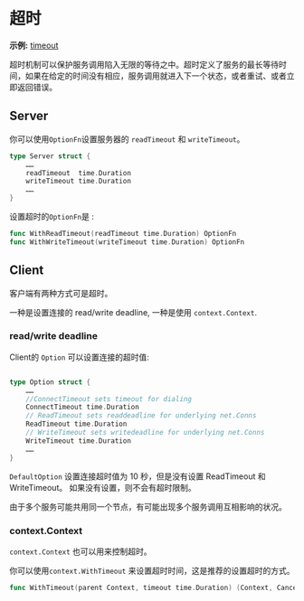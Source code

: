 # 超时

**示例:** [timeout](https://github.com/rpcx-ecosystem/rpcx-examples3/tree/master/timeout)

超时机制可以保护服务调用陷入无限的等待之中。超时定义了服务的最长等待时间，如果在给定的时间没有相应，服务调用就进入下一个状态，或者重试、或者立即返回错误。

## Server

你可以使用`OptionFn`设置服务器的 `readTimeout` 和 `writeTimeout`。

```go
type Server struct {
	……
	readTimeout  time.Duration
	writeTimeout time.Duration
	……
}
```

设置超时的`OptionFn`是 :

```go
func WithReadTimeout(readTimeout time.Duration) OptionFn
func WithWriteTimeout(writeTimeout time.Duration) OptionFn 
```

## Client

客户端有两种方式可是超时。

一种是设置连接的 read/write deadline, 一种是使用 `context.Context`.

### read/write deadline

Client的 `Option` 可以设置连接的超时值:

```go

type Option struct {
	……
	//ConnectTimeout sets timeout for dialing
	ConnectTimeout time.Duration
	// ReadTimeout sets readdeadline for underlying net.Conns
	ReadTimeout time.Duration
	// WriteTimeout sets writedeadline for underlying net.Conns
	WriteTimeout time.Duration
	……
}
```

`DefaultOption` 设置连接超时值为 10 秒，但是没有设置 ReadTimeout 和 WriteTimeout。 如果没有设置，则不会有超时限制。

由于多个服务可能共用同一个节点，有可能出现多个服务调用互相影响的状况。

### context.Context

`context.Context` 也可以用来控制超时。

你可以使用`context.WithTimeout` 来设置超时时间，这是推荐的设置超时的方式。

```go
func WithTimeout(parent Context, timeout time.Duration) (Context, CancelFunc)
```
